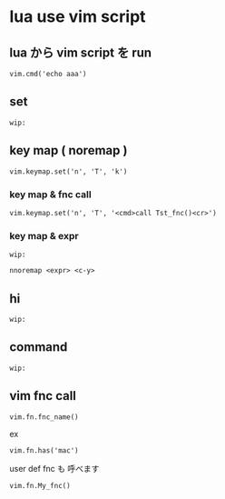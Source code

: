 
# lua use vim script


## lua から vim script を run

```
vim.cmd('echo aaa')
```



## set

```
wip:
```


## key map ( noremap )

```
vim.keymap.set('n', 'T', 'k')
```

### key map & fnc call

```
vim.keymap.set('n', 'T', '<cmd>call Tst_fnc()<cr>')
```

### key map & expr

```
wip:

nnoremap <expr> <c-y>
```


## hi

```
wip:
```


## command

```
wip:
```


## vim fnc call

```
vim.fn.fnc_name()
```

ex

```
vim.fn.has('mac')
```

user def fnc も 呼べます

```
vim.fn.My_fnc()
```


